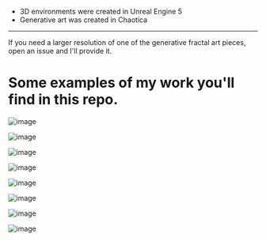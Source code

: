 - 3D environments were created in Unreal Engine 5
- Generative art was created in Chaotica

-----
If you need a larger resolution of one of the generative fractal art pieces, open an issue and I'll provide it.


# Some examples of my work you'll find in this repo.
![image](https://github.com/EternityX/art-projects/assets/4403000/931f4092-f8d0-40a9-b0f3-ad65df0a4ab3)

![image](https://github.com/EternityX/art-projects/assets/4403000/f9dc3b8b-ffb9-4828-b832-d7cd27e24ae3)

![image](https://github.com/EternityX/art-projects/assets/4403000/e5b08cf0-2b62-4286-a534-e2d52e06b36b)

![image](https://github.com/EternityX/art-projects/assets/4403000/0188baa3-f410-447f-9e40-93ecaaec95ee)

![image](https://github.com/EternityX/art-projects/assets/4403000/5f9c8ecc-448e-4096-99cc-23df7328ba20)

![image](https://github.com/EternityX/art-projects/assets/4403000/4d589b48-08ef-4f52-918c-bd885be0d0f9)

![image](https://github.com/EternityX/art-projects/assets/4403000/cb722125-8ad7-40b2-b179-b8ac6a3f7b03)

![image](https://github.com/EternityX/art-projects/assets/4403000/f1344c1a-87bd-4d60-ae14-cbd82961627f)
